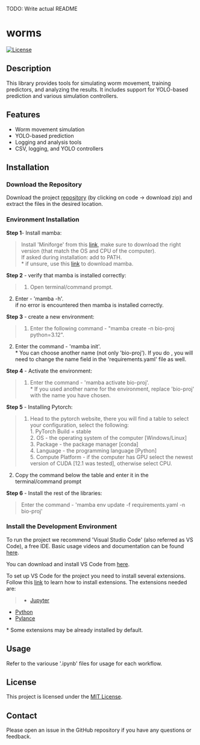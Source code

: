 TODO: Write actual README

# worms

[![License](https://img.shields.io/badge/license-MIT-blue.svg)](https://opensource.org/licenses/MIT)

## Description

This library provides tools for simulating worm movement, training predictors, and analyzing the results. It includes support for YOLO-based prediction and various simulation controllers.

## Features

- Worm movement simulation
- YOLO-based prediction
- Logging and analysis tools
- CSV, logging, and YOLO controllers

## Installation

### Download the Repository
Download the project [repository](https://github.com/giladfrid009/Bio-Proj) (by clicking on code -> download zip) and extract the files in the desired location.

### Environment Installation
**Step 1**- Install mamba:
>	Install 'Miniforge' from this [link](https://github.com/conda-forge/miniforge), make sure to download the right version (that match the OS and CPU of the computer).  
    If asked during installation: add to PATH.  
    \* if unsure, use this [link](https://github.com/conda-forge/miniforge/releases/latest/download/Miniforge3-Windows-x86_64.exe) to download mamba.

**Step 2** - verify that mamba is installed correctly:  
 > 1. Open terminal/command prompt.  
 2. Enter - 'mamba -h'.  
    if no error is encountered then mamba is installed correctly.

**Step 3** - create a new environment:  
> 1. Enter the following command - "mamba create -n bio-proj python=3.12".  
2. Enter the command - 'mamba init'.  
	\* You can choose another name (not only 'bio-proj'). If you do , you will need to change the name field in the 'requirements.yaml' file as well.  

**Step 4** - Activate the environment:  
> 1. Enter the command - 'mamba activate bio-proj'.  
	* If you used another name for the environment, replace 'bio-proj' with the name you have chosen.   

**Step 5** - Installing Pytorch:  
> 1. Head to the pytorch website, there you will find a table to select your configuration, select the following:  
	1. PyTorch Build = stable  
	2. OS - the operating system of the computer \[Windows/Linux\]  
	3. Package - the package manager \[conda\]  
	4. Language - the programming language \[Python\]  
	5. Compute Platform - if the computer has GPU select the newest version of CUDA \[12.1 was tested\], otherwise select CPU.  
2. Copy the command below the table and enter it in the terminal/command prompt  

**Step 6** - Install the rest of the libraries:  
>	Enter the command - 'mamba env update -f requirements.yaml -n bio-proj'   


### Install the Development Environment

To run the project we recommend 'Visual Studio Code' (also referred as VS Code), a free IDE. Basic usage videos and documentation can be found [here](https://code.visualstudio.com/docs/getstarted/introvideos).

You can download and install VS Code from [here](https://code.visualstudio.com/download).

To set up VS Code for the project you need to install several extensions. 
Follow this [link](https://code.visualstudio.com/docs/editor/extension-marketplace) to learn how to install extensions. 
The extensions needed are:
> - [Jupyter](https://marketplace.visualstudio.com/items?itemName=ms-toolsai.jupyter)
- [Python](https://marketplace.visualstudio.com/items?itemName=ms-python.python)
- [Pylance](https://marketplace.visualstudio.com/items?itemName=ms-python.vscode-pylance)

\* Some extensions may be already installed by default.




## Usage

Refer to the variouse '\.ipynb' files for usage for each workflow.

## License

This project is licensed under the [MIT License](LICENSE).

## Contact

Please open an issue in the GitHub repository if you have any questions or feedback.